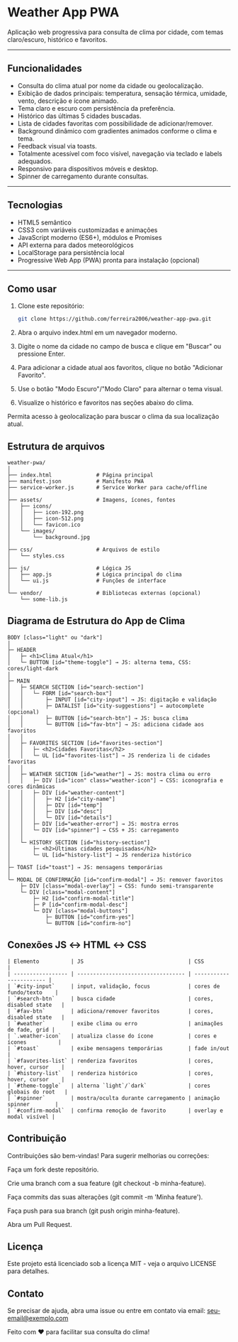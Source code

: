 # Weather App PWA

Aplicação web progressiva para consulta de clima por cidade, com temas claro/escuro, histórico e favoritos.

---

## Funcionalidades

- Consulta do clima atual por nome da cidade ou geolocalização.
- Exibição de dados principais: temperatura, sensação térmica, umidade, vento, descrição e ícone animado.
- Tema claro e escuro com persistência da preferência.
- Histórico das últimas 5 cidades buscadas.
- Lista de cidades favoritas com possibilidade de adicionar/remover.
- Background dinâmico com gradientes animados conforme o clima e tema.
- Feedback visual via toasts.
- Totalmente acessível com foco visível, navegação via teclado e labels adequados.
- Responsivo para dispositivos móveis e desktop.
- Spinner de carregamento durante consultas.

---

## Tecnologias

- HTML5 semântico
- CSS3 com variáveis customizadas e animações
- JavaScript moderno (ES6+), módulos e Promises
- API externa para dados meteorológicos
- LocalStorage para persistência local
- Progressive Web App (PWA) pronta para instalação (opcional)

---

## Como usar

1. Clone este repositório:
   ```bash
   git clone https://github.com/ferreira2006/weather-app-pwa.git

2. Abra o arquivo index.html em um navegador moderno.

3. Digite o nome da cidade no campo de busca e clique em "Buscar" ou pressione Enter.

4. Para adicionar a cidade atual aos favoritos, clique no botão "Adicionar Favorito".

5. Use o botão "Modo Escuro"/"Modo Claro" para alternar o tema visual.

6. Visualize o histórico e favoritos nas seções abaixo do clima.

Permita acesso à geolocalização para buscar o clima da sua localização atual.

## Estrutura de arquivos

```plaintext
weather-pwa/
│
├── index.html              # Página principal
├── manifest.json           # Manifesto PWA
├── service-worker.js       # Service Worker para cache/offline
│
├── assets/                 # Imagens, ícones, fontes
│   ├── icons/
│   │   ├── icon-192.png
│   │   ├── icon-512.png
│   │   └── favicon.ico
│   └── images/
│       └── background.jpg
│
├── css/                    # Arquivos de estilo
│   └── styles.css
│
├── js/                     # Lógica JS
│   ├── app.js              # Lógica principal do clima
│   └── ui.js               # Funções de interface
│
└── vendor/                 # Bibliotecas externas (opcional)
    └── some-lib.js

```

## Diagrama de Estrutura do App de Clima

```plaintext
BODY [class="light" ou "dark"]
│
├─ HEADER
│   ├─ <h1>Clima Atual</h1>
│   └─ BUTTON [id="theme-toggle"] → JS: alterna tema, CSS: cores/light-dark
│
├─ MAIN
│   ├─ SEARCH SECTION [id="search-section"]
│   │   └─ FORM [id="search-box"]
│   │       ├─ INPUT [id="city-input"] → JS: digitação e validação
│   │       ├─ DATALIST [id="city-suggestions"] → autocomplete (opcional)
│   │       ├─ BUTTON [id="search-btn"] → JS: busca clima
│   │       └─ BUTTON [id="fav-btn"] → JS: adiciona cidade aos favoritos
│   │
│   ├─ FAVORITES SECTION [id="favorites-section"]
│   │   ├─ <h2>Cidades Favoritas</h2>
│   │   └─ UL [id="favorites-list"] → JS renderiza li de cidades favoritas
│   │
│   ├─ WEATHER SECTION [id="weather"] → JS: mostra clima ou erro
│   │   ├─ DIV [id="icon" class="weather-icon"] → CSS: iconografia e cores dinâmicas
│   │   ├─ DIV [id="weather-content"]
│   │   │   ├─ H2 [id="city-name"]
│   │   │   ├─ DIV [id="temp"]
│   │   │   ├─ DIV [id="desc"]
│   │   │   └─ DIV [id="details"]
│   │   ├─ DIV [id="weather-error"] → JS: mostra erros
│   │   └─ DIV [id="spinner"] → CSS + JS: carregamento
│   │
│   └─ HISTORY SECTION [id="history-section"]
│       ├─ <h2>Últimas cidades pesquisadas</h2>
│       └─ UL [id="history-list"] → JS renderiza histórico
│
├─ TOAST [id="toast"] → JS: mensagens temporárias
│
└─ MODAL DE CONFIRMAÇÃO [id="confirm-modal"] → JS: remover favoritos
    ├─ DIV [class="modal-overlay"] → CSS: fundo semi-transparente
    └─ DIV [class="modal-content"]
        ├─ H2 [id="confirm-modal-title"]
        ├─ P [id="confirm-modal-desc"]
        └─ DIV [class="modal-buttons"]
            ├─ BUTTON [id="confirm-yes"]
            └─ BUTTON [id="confirm-no"]

```

## Conexões JS ↔ HTML ↔ CSS

```plaintext
| Elemento          | JS                                 | CSS                     |
| ----------------- | ---------------------------------- | ----------------------- |
| `#city-input`     | input, validação, focus            | cores de fundo/texto    |
| `#search-btn`     | busca cidade                       | cores, disabled state   |
| `#fav-btn`        | adiciona/remover favoritos         | cores, disabled state   |
| `#weather`        | exibe clima ou erro                | animações de fade, grid |
| `.weather-icon`   | atualiza classe do ícone           | cores e ícones          |
| `#toast`          | exibe mensagens temporárias        | fade in/out             |
| `#favorites-list` | renderiza favoritos                | cores, hover, cursor    |
| `#history-list`   | renderiza histórico                | cores, hover, cursor    |
| `#theme-toggle`   | alterna `light`/`dark`             | cores globais do root   |
| `#spinner`        | mostra/oculta durante carregamento | animação spinner        |
| `#confirm-modal`  | confirma remoção de favorito       | overlay e modal visível |

```


## Contribuição

Contribuições são bem-vindas! Para sugerir melhorias ou correções:

Faça um fork deste repositório.

Crie uma branch com a sua feature (git checkout -b minha-feature).

Faça commits das suas alterações (git commit -m 'Minha feature').

Faça push para sua branch (git push origin minha-feature).

Abra um Pull Request.

## Licença
Este projeto está licenciado sob a licença MIT - veja o arquivo LICENSE para detalhes.

## Contato
Se precisar de ajuda, abra uma issue ou entre em contato via email: seu-email@exemplo.com


Feito com ❤️ para facilitar sua consulta do clima!
